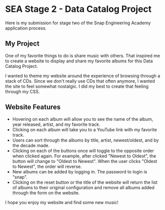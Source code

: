 # SEA Stage 2 - Data Catalog Project

Here is my submission for stage two of the Snap Engineering Academy application process.

## My Project

One of my favorite things to do is share music with others. That inspired me to create a website to display and share my favorite albums for this Data Catalog Project.

I wanted to theme my website around the experience of browsing through a stack of CDs. Since we don't really use CDs that often anymore, I wanted the site to feel somewhat nostalgic. I did my best to create that feeling through my CSS.

## Website Features

- Hovering on each album will allow you to see the name of the album, year released, artist, and my favorite track.
- Clicking on each album will take you to a YouTube link with my favorite track.
- Users can sort through the albums by title, artist, newest/oldest, and by the decade made.
- Clicking on each of the buttons once will toggle to the opposite order when clicked again. For example, after clicked "Newest to Oldest", the button will change to "Oldest to Newest". When the user clicks "Oldest to Newest", the order will reverse.
- New albums can be added by logging in. The password to login is "snap".
- Clicking on the reset button or the title of the website will return the list of albums to their original configuration and remove all albums added through the form on the website.

I hope you enjoy my website and find some new music!
